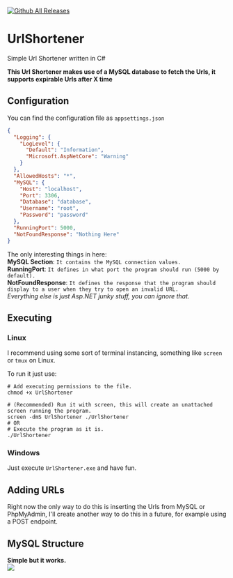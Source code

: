 [![Github All Releases](https://img.shields.io/github/downloads/xRoier/UrlShortener/total?color=blueviolet&style=for-the-badge)]()
# UrlShortener
Simple Url Shortener written in C#

**This Url Shortener makes use of a MySQL database to fetch the Urls, it supports expirable Urls after X time**

## Configuration
You can find the configuration file as ``appsettings.json``
```json
{
  "Logging": {
    "LogLevel": {
      "Default": "Information",
      "Microsoft.AspNetCore": "Warning"
    }
  },
  "AllowedHosts": "*",
  "MySQL": {
    "Host": "localhost",
    "Port": 3306,
    "Database": "database",
    "Username": "root",
    "Password": "password"
  },
  "RunningPort": 5000,
  "NotFoundResponse": "Nothing Here"
}
```
The only interesting things in here:<br/>
**MySQL Section**: ``It contains the MySQL connection values.``<br/>
**RunningPort**: ``It defines in what port the program should run (5000 by default).``<br/>
**NotFoundResponse**: ``It defines the response that the program should display to a user when they try to open an invalid URL.``<br/>
_Everything else is just Asp.NET junky stuff, you can ignore that._

## Executing

### Linux
I recommend using some sort of terminal instancing, something like ``screen`` or ``tmux`` on Linux.

To run it just use:
```shell
# Add executing permissions to the file.
chmod +x UrlShortener

# (Recommended) Run it with screen, this will create an unattached screen running the program.
screen -dmS UrlShortener ./UrlShortener
# OR
# Execute the program as it is.
./UrlShortener
```

### Windows
Just execute ``UrlShortener.exe`` and have fun.

## Adding URLs
Right now the only way to do this is inserting the Urls from MySQL or PhpMyAdmin, I'll create another way to do this in a future, for example using a POST endpoint.

## MySQL Structure
**Simple but it works.**
<br/>
![](https://i.imgur.com/VS2p0H3.png)
